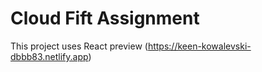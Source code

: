 # Cloud Fift Assignment

This project uses React  preview (https://keen-kowalevski-dbbb83.netlify.app)
